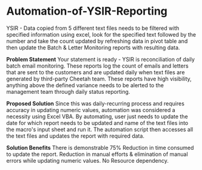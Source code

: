 # Automation-of-YSIR-Reporting
YSIR - Data copied from 5 different text files needs to be filtered with specified information using excel, look for the specified text followed by the number and take the count updated by refreshing data in pivot table and then update the Batch & Letter Monitoring reports with resulting data.

**Problem Statement**
Your statement is ready - YSIR is reconciliation of daily batch email monitoring. These reports log the count of emails and letters that are sent to the customers and are updated daily when text files are generated by third-party Cheetah team.
These reports have high visibility, anything above the defined variance needs to be alerted to the management team through daily status reporting.

**Proposed Solution**
Since this was daily-recurring process and requires accuracy in updating numeric values, automation was considered a necessity using Excel VBA. By automating, user just needs to update the date for which report needs to be updated and name of the text files into the macro's input sheet and run it. The automation script then accesses all the text files and updates the report with required data.

**Solution Benefits**
There is demonstrable 75% Reduction in time consumed to update the report.
Reduction in manual efforts & elimination of manual errors while updating numeric values.
No Resource dependency.
